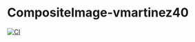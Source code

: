 # CompositeImage-vmartinez40

[![CI](https://github.com/vmartinez40/CompositeImage-vmartinez40/actions/workflows/main.yml/badge.svg)](https://github.com/vmartinez40/CompositeImage-vmartinez40/actions/workflows/main.yml)
